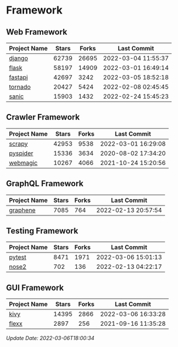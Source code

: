 # Framework

## Web Framework
| Project Name | Stars | Forks | Last Commit |
| ------------ | ----- | ----- | ----------- |
| [django](https://github.com/django/django) | 62739 | 26695 | 2022-03-04 11:55:37 |
| [flask](https://github.com/pallets/flask) | 58197 | 14909 | 2022-03-01 16:49:14 |
| [fastapi](https://github.com/tiangolo/fastapi) | 42697 | 3242 | 2022-03-05 18:52:18 |
| [tornado](https://github.com/tornadoweb/tornado) | 20427 | 5424 | 2022-02-08 02:45:45 |
| [sanic](https://github.com/sanic-org/sanic) | 15903 | 1432 | 2022-02-24 15:45:23 |

## Crawler Framework
| Project Name | Stars | Forks | Last Commit |
| ------------ | ----- | ----- | ----------- |
| [scrapy](https://github.com/scrapy/scrapy) | 42953 | 9538 | 2022-03-01 16:29:08 |
| [pyspider](https://github.com/binux/pyspider) | 15336 | 3634 | 2020-08-02 17:34:20 |
| [webmagic](https://github.com/code4craft/webmagic) | 10267 | 4066 | 2021-10-24 15:20:56 |

## GraphQL Framework
| Project Name | Stars | Forks | Last Commit |
| ------------ | ----- | ----- | ----------- |
| [graphene](https://github.com/graphql-python/graphene) | 7085 | 764 | 2022-02-13 20:57:54 |

## Testing Framework
| Project Name | Stars | Forks | Last Commit |
| ------------ | ----- | ----- | ----------- |
| [pytest](https://github.com/pytest-dev/pytest) | 8471 | 1971 | 2022-03-06 15:01:13 |
| [nose2](https://github.com/nose-devs/nose2) | 702 | 136 | 2022-02-13 04:22:17 |

## GUI Framework
| Project Name | Stars | Forks | Last Commit |
| ------------ | ----- | ----- | ----------- |
| [kivy](https://github.com/kivy/kivy) | 14395 | 2866 | 2022-03-06 16:33:28 |
| [flexx](https://github.com/flexxui/flexx) | 2897 | 256 | 2021-09-16 11:35:28 |

*Update Date: 2022-03-06T18:00:34*